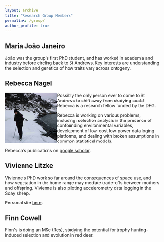 ```yaml
---
layout: archive
title: "Research Group Members"
permalink: /group/
author_profile: true
---
```



## Maria João Janeiro

João was the group's first PhD student, and has worked in academia and industry before circling back to St Andrews.  Key interests are understanding the selection and genetics of how traits vary across ontogeny.

## Rebecca Nagel
<img src="/images/rebecca.JPG" align="left" width="170px"/>

Possibly the only person ever to come to St Andrews to shift away from studying seals!  Rebecca is a research fellow funded by the DFG.

Rebecca is working on various problems, including: selection analysis in the presence of confounding environmental variables, development of low-cost low-power data loging platforms, and dealing with broken assumptions in common statistical models.

Rebecca's publications on [google scholar](https://scholar.google.com/citations?user=SIRILEgAAAAJ&hl=en).

## Vivienne Litzke

Vivienne's PhD work so far around the consequences of space use, and how vegetation in the home range may mediate trade-offs between mothers and offspring.  Vivienne is also piloting accelerometry data logging in the Soay sheep.

Personal site [here](https://vlitzke.github.io/).

## Finn Cowell

Finn's is doing an MSc (Res), studying the potential for trophy hunting-induced selection and evolution in red deer. 
